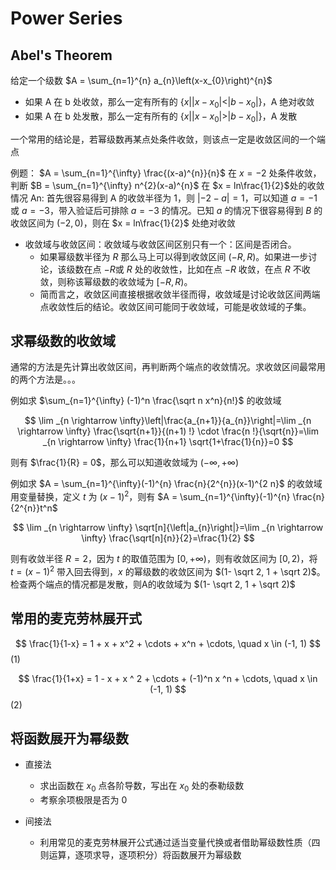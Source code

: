 # Power Series

## Abel's Theorem

给定一个级数 $A = \sum_{n=1}^{n} a_{n}\left(x-x_{0}\right)^{n}$

- 如果 A 在 b 处收敛，那么一定有所有的 $\{x | |x - x_0| < |b - x_0|\}$，A 绝对收敛
- 如果 A 在 b 处发散，那么一定有所有的 $\{x | |x - x_0| > |b - x_0|\}$，A 发散
 
一个常用的结论是，若幂级数再某点处条件收敛，则该点一定是收敛区间的一个端点

例题： $A = \sum_{n=1}^{\infty} \frac{(x-a)^{n}}{n}$ 在 $x = -2$ 处条件收敛，判断 $B = \sum_{n=1}^{\infty} n^{2}(x-a)^{n}$ 在 $x = ln\frac{1}{2}$处的收敛情况
An: 首先很容易得到 A 的收敛半径为 $1$，则 $|-2 - a| = 1$，可以知道 $a = -1$ 或 $a = -3$，带入验证后可排除 $a = -3$ 的情况。已知 $a$ 的情况下很容易得到 $B$ 的收敛区间为 $(-2, 0)$，则在 $x = ln\frac{1}{2}$ 处绝对收敛




- 收敛域与收敛区间：收敛域与收敛区间区别只有一个：区间是否闭合。
  - 如果幂级数半径为 $R$ 那么马上可以得到收敛区间 $(-R, R)$。如果进一步讨论，该级数在点 $-R$或 $R$ 处的收敛性，比如在点 $-R$ 收敛，在点 $R$ 不收敛，则称该幂级数的收敛域为 $[-R,R)$。
  - 简而言之，收敛区间直接根据收敛半径而得，收敛域是讨论收敛区间两端点收敛性后的结论。收敛区间可能同于收敛域，可能是收敛域的子集。

## 求幂级数的收敛域

通常的方法是先计算出收敛区间，再判断两个端点的收敛情况。求收敛区间最常用的两个方法是。。。

例如求 $\sum_{n=1}^{\infty} (-1)^n \frac{\sqrt n x^n}{n!}$ 的收敛域

$$
\lim _{n \rightarrow \infty}\left|\frac{a_{n+1}}{a_{n}}\right|=\lim _{n \rightarrow \infty} \frac{\sqrt{n+1}}{(n+1) !} \cdot \frac{n !}{\sqrt{n}}=\lim _{n \rightarrow \infty} \frac{1}{n+1} \sqrt{1+\frac{1}{n}}=0
$$

则有 $\frac{1}{R} = 0$，那么可以知道收敛域为 $(-\infty, +\infty)$

例如求 $A = \sum_{n=1}^{\infty}(-1)^{n} \frac{n}{2^{n}}(x-1)^{2 n}$ 的收敛域
用变量替换，定义 $t$ 为 $(x-1)^2$，则有 $A = \sum_{n=1}^{\infty}(-1)^{n} \frac{n}{2^{n}}t^n$

$$
\lim _{n \rightarrow \infty} \sqrt[n]{\left|a_{n}\right|}=\lim _{n \rightarrow \infty} \frac{\sqrt[n]{n}}{2}=\frac{1}{2}
$$

则有收敛半径 $R = 2$，因为 $t$ 的取值范围为 $[0, +\infty)$，则有收敛区间为 $[0, 2)$，将 $t = (x-1)^2$ 带入回去得到，$x$ 的幂级数的收敛区间为 $(1- \sqrt 2, 1 + \sqrt 2)$。检查两个端点的情况都是发散，则A的收敛域为 $(1- \sqrt 2, 1 + \sqrt 2)$

## 常用的麦克劳林展开式

$$ 
\frac{1}{1-x} = 1 + x + x^2 + \cdots + x^n + \cdots, \quad x \in (-1, 1) 
$$ (1)

$$
\frac{1}{1+x} = 1 - x + x ^ 2 + \cdots + (-1)^n x ^n + \cdots, \quad x \in (-1, 1)
$$ (2)

## 将函数展开为幂级数


- 直接法
  - 求出函数在 $x_0$ 点各阶导数，写出在 $x_0$ 处的泰勒级数
  - 考察余项极限是否为 $0$

- 间接法
  - 利用常见的麦克劳林展开公式通过适当变量代换或者借助幂级数性质（四则运算，逐项求导，逐项积分）将函数展开为幂级数